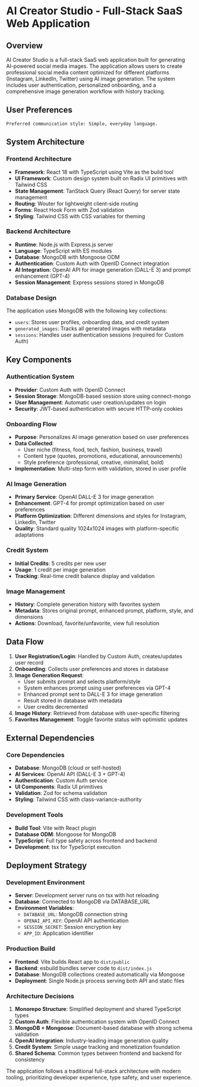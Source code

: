 # AI Creator Studio - Full-Stack SaaS Web Application

## Overview

AI Creator Studio is a full-stack SaaS web application built for generating AI-powered social media images. The application allows users to create professional social media content optimized for different platforms (Instagram, LinkedIn, Twitter) using AI image generation. The system includes user authentication, personalized onboarding, and a comprehensive image generation workflow with history tracking.

## User Preferences

```
Preferred communication style: Simple, everyday language.
```

## System Architecture

### Frontend Architecture
- **Framework**: React 18 with TypeScript using Vite as the build tool
- **UI Framework**: Custom design system built on Radix UI primitives with Tailwind CSS
- **State Management**: TanStack Query (React Query) for server state management
- **Routing**: Wouter for lightweight client-side routing
- **Forms**: React Hook Form with Zod validation
- **Styling**: Tailwind CSS with CSS variables for theming

### Backend Architecture
- **Runtime**: Node.js with Express.js server
- **Language**: TypeScript with ES modules
- **Database**: MongoDB with Mongoose ODM
- **Authentication**: Custom Auth with OpenID Connect integration
- **AI Integration**: OpenAI API for image generation (DALL-E 3) and prompt enhancement (GPT-4)
- **Session Management**: Express sessions stored in MongoDB

### Database Design
The application uses MongoDB with the following key collections:
- `users`: Stores user profiles, onboarding data, and credit system
- `generated_images`: Tracks all generated images with metadata
- `sessions`: Handles user authentication sessions (required for Custom Auth)

## Key Components

### Authentication System
- **Provider**: Custom Auth with OpenID Connect
- **Session Storage**: MongoDB-based session store using connect-mongo
- **User Management**: Automatic user creation/updates on login
- **Security**: JWT-based authentication with secure HTTP-only cookies

### Onboarding Flow
- **Purpose**: Personalizes AI image generation based on user preferences
- **Data Collected**: 
  - User niche (fitness, food, tech, fashion, business, travel)
  - Content type (quotes, promotions, educational, announcements)
  - Style preference (professional, creative, minimalist, bold)
- **Implementation**: Multi-step form with validation, stored in user profile

### AI Image Generation
- **Primary Service**: OpenAI DALL-E 3 for image generation
- **Enhancement**: GPT-4 for prompt optimization based on user preferences
- **Platform Optimization**: Different dimensions and styles for Instagram, LinkedIn, Twitter
- **Quality**: Standard quality 1024x1024 images with platform-specific adaptations

### Credit System
- **Initial Credits**: 5 credits per new user
- **Usage**: 1 credit per image generation
- **Tracking**: Real-time credit balance display and validation

### Image Management
- **History**: Complete generation history with favorites system
- **Metadata**: Stores original prompt, enhanced prompt, platform, style, and dimensions
- **Actions**: Download, favorite/unfavorite, view full resolution

## Data Flow

1. **User Registration/Login**: Handled by Custom Auth, creates/updates user record
2. **Onboarding**: Collects user preferences and stores in database
3. **Image Generation Request**: 
   - User submits prompt and selects platform/style
   - System enhances prompt using user preferences via GPT-4
   - Enhanced prompt sent to DALL-E 3 for image generation
   - Result stored in database with metadata
   - User credits decremented
4. **Image History**: Retrieved from database with user-specific filtering
5. **Favorites Management**: Toggle favorite status with optimistic updates

## External Dependencies

### Core Dependencies
- **Database**: MongoDB (cloud or self-hosted)
- **AI Services**: OpenAI API (DALL-E 3 + GPT-4)
- **Authentication**: Custom Auth service
- **UI Components**: Radix UI primitives
- **Validation**: Zod for schema validation
- **Styling**: Tailwind CSS with class-variance-authority

### Development Tools
- **Build Tool**: Vite with React plugin
- **Database ODM**: Mongoose for MongoDB
- **TypeScript**: Full type safety across frontend and backend
- **Development**: tsx for TypeScript execution

## Deployment Strategy

### Development Environment
- **Server**: Development server runs on tsx with hot reloading
- **Database**: Connected to MongoDB via DATABASE_URL
- **Environment Variables**: 
  - `DATABASE_URL`: MongoDB connection string
  - `OPENAI_API_KEY`: OpenAI API authentication
  - `SESSION_SECRET`: Session encryption key
  - `APP_ID`: Application identifier

### Production Build
- **Frontend**: Vite builds React app to `dist/public`
- **Backend**: esbuild bundles server code to `dist/index.js`
- **Database**: MongoDB collections created automatically via Mongoose
- **Deployment**: Single Node.js process serving both API and static files

### Architecture Decisions

1. **Monorepo Structure**: Simplified deployment and shared TypeScript types
2. **Custom Auth**: Flexible authentication system with OpenID Connect
3. **MongoDB + Mongoose**: Document-based database with strong schema validation
4. **OpenAI Integration**: Industry-leading image generation quality
5. **Credit System**: Simple usage tracking and monetization foundation
6. **Shared Schema**: Common types between frontend and backend for consistency

The application follows a traditional full-stack architecture with modern tooling, prioritizing developer experience, type safety, and user experience.